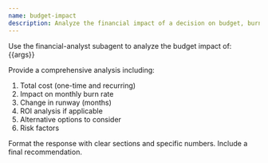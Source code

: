 ```yaml
---
name: budget-impact
description: Analyze the financial impact of a decision on budget, burn rate, and runway
---
```


Use the financial-analyst subagent to analyze the budget impact of: {{args}}

Provide a comprehensive analysis including:
1. Total cost (one-time and recurring)
2. Impact on monthly burn rate
3. Change in runway (months)
4. ROI analysis if applicable
5. Alternative options to consider
6. Risk factors

Format the response with clear sections and specific numbers. Include a final recommendation.